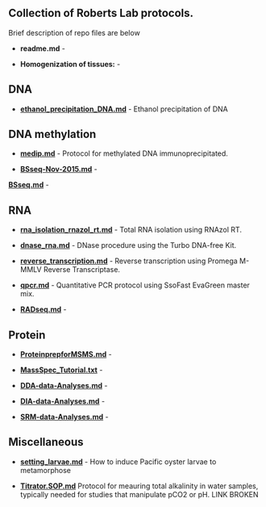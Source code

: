 ## Collection of Roberts Lab protocols.

Brief description of repo files are below 

- **readme.md** - 

- **Homogenization of tissues:** - 

## DNA

- **[ethanol_precipitation_DNA.md](https://github.com/RobertsLab/resources/blob/master/protocols/ethanol_precipitation_DNA.md)** - Ethanol precipitation of DNA

## DNA methylation 

- **[medip.md](https://github.com/RobertsLab/resources/blob/master/protocols/medip.md)** - Protocol for methylated DNA immunoprecipitated.

- **[BSseq-Nov-2015.md](https://github.com/RobertsLab/resources/blob/master/protocols/BSseq-Nov-2015.md)** -

**[BSseq.md](https://github.com/RobertsLab/resources/blob/master/protocols/BSseq.md)** -

## RNA

- **[rna_isolation_rnazol_rt.md](https://github.com/RobertsLab/resources/blob/master/protocols/rna_isolation_rnazol_rt.md)** - Total RNA isolation using RNAzol RT.

- **[dnase_rna.md](https://github.com/RobertsLab/resources/blob/master/protocols/dnase_rna.md)** - DNase procedure using the Turbo DNA-free Kit.

- **[reverse_transcription.md](https://github.com/RobertsLab/resources/blob/master/protocols/reverse_transcription.md)** - Reverse transcription using Promega M-MMLV Reverse Transcriptase.

- **[qpcr.md](https://github.com/RobertsLab/resources/blob/master/protocols/qpcr.md)** - Quantitative PCR protocol using SsoFast EvaGreen master mix. 

- **[RADseq.md](https://github.com/RobertsLab/resources/blob/master/protocols/RADseq.md)** - 

## Protein

- **[ProteinprepforMSMS.md](https://github.com/RobertsLab/resources/blob/master/protocols/ProteinprepforMSMS.md)** - 

- **[MassSpec_Tutorial.txt](https://github.com/RobertsLab/resources/blob/master/protocols/MassSpec_Tutorial.txt)** - 

- **[DDA-data-Analyses.md](https://github.com/RobertsLab/resources/blob/master/protocols/DDA-data-Analyses.md)** -

- **[DIA-data-Analyses.md](https://github.com/RobertsLab/resources/blob/master/protocols/DIA-data-Analyses.md)** - 

- **[SRM-data-Analyses.md](https://github.com/RobertsLab/resources/blob/master/protocols/SRM-data-Analyses.md)** - 

## Miscellaneous 

- **[setting_larvae.md](https://github.com/RobertsLab/resources/blob/master/protocols/setting_larvae.md)** - How to induce Pacific oyster larvae to metamorphose 

- **[Titrator.SOP.md](https://github.com/RobertsLab/resources/blob/master/protocols/Titrator.SOP.md)** Protocol for meauring total alkalinity in water samples, typically needed for studies that manipulate pCO2 or pH.  LINK BROKEN
